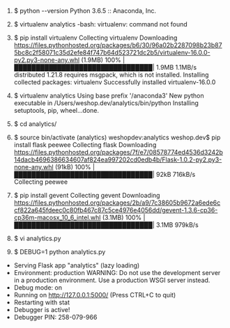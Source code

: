 1. $ python --version
Python 3.6.5 :: Anaconda, Inc.

2. $ virtualenv analytics
-bash: virtualenv: command not found

3. $ pip install virtualenv
Collecting virtualenv
  Downloading https://files.pythonhosted.org/packages/b6/30/96a02b2287098b23b875bc8c2f58071c35d2efe84f747b64d523721dc2b5/virtualenv-16.0.0-py2.py3-none-any.whl (1.9MB)
    100% |████████████████████████████████| 1.9MB 1.1MB/s
distributed 1.21.8 requires msgpack, which is not installed.
Installing collected packages: virtualenv
Successfully installed virtualenv-16.0.0

4. $ virtualenv analytics
Using base prefix '/anaconda3'
New python executable in /Users/weshop.dev/analytics/bin/python
Installing setuptools, pip, wheel...done.


5. $ cd analytics/
6. $ source bin/activate
(analytics) weshopdev:analytics weshop.dev$ pip install flask peewee
Collecting flask
  Downloading https://files.pythonhosted.org/packages/7f/e7/08578774ed4536d3242b14dacb4696386634607af824ea997202cd0edb4b/Flask-1.0.2-py2.py3-none-any.whl (91kB)
    100% |████████████████████████████████| 92kB 716kB/s
Collecting peewee


7. $ pip install gevent
Collecting gevent
  Downloading https://files.pythonhosted.org/packages/2b/a9/7c38605b9672a6ede6ccf822a645fdeec0c80fb467c87c5ce4976e4056dd/gevent-1.3.6-cp36-cp36m-macosx_10_6_intel.whl (3.1MB)
    100% |████████████████████████████████| 3.1MB 979kB/s

8. $ vi analytics.py

9. $ DEBUG=1 python analytics.py
 * Serving Flask app "analytics" (lazy loading)
 * Environment: production
   WARNING: Do not use the development server in a production environment.
   Use a production WSGI server instead.
 * Debug mode: on
 * Running on http://127.0.0.1:5000/ (Press CTRL+C to quit)
 * Restarting with stat
 * Debugger is active!
 * Debugger PIN: 258-079-966


